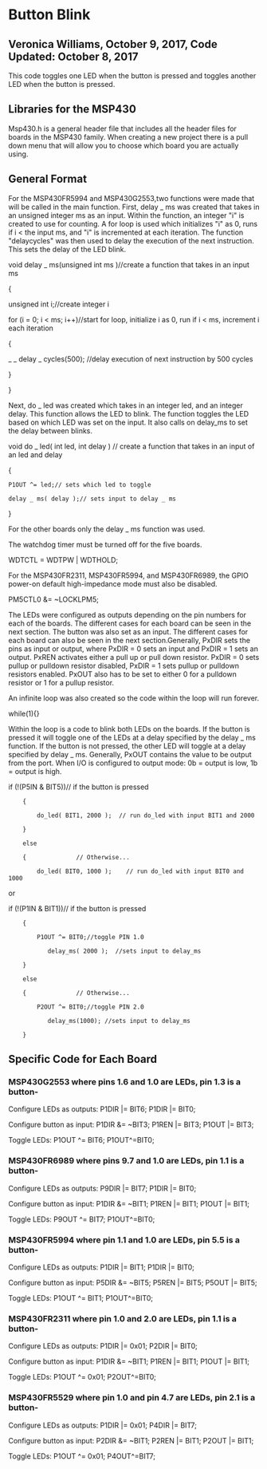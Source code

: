 # Button Blink 
## Veronica Williams, October 9, 2017, Code Updated: October 8, 2017 

This code toggles one LED when the button is pressed and toggles another LED when the button is pressed. 

## Libraries for the MSP430
Msp430.h is a general header file that includes all the header files for boards in the MSP430 family. When creating a new project there is a pull down menu that will allow you to choose which board you are actually using. 

## General Format

For the MSP430FR5994 and MSP430G2553,two functions were made that will be called in the main function. First, delay _ ms was created that takes in an unsigned integer ms as an input. Within the function, an integer "i" is created to use for counting. A for loop is used which initializes "i" as 0, runs if i < the input ms, and "i" is incremented at each iteration. The function "delaycycles" was then used to delay the execution of the next instruction. This sets the delay of the LED blink.  

void delay _ ms(unsigned int ms )//create a function that takes in an input ms

{

unsigned int i;//create integer i

for (i = 0; i < ms; i++)//start for loop, initialize i as 0, run if i < ms, increment i each iteration

{

_ _ delay _ cycles(500); //delay execution of next instruction by 500 cycles

}

}

Next, do _ led was created which takes in an integer led, and an integer delay. This function allows the LED to blink. The function toggles the LED based on which LED was set on the input. It also calls on delay_ms to set the delay between blinks. 

void do _ led( int led, int delay ) // create a function that takes in an input of an led and delay

{

    P1OUT ^= led;// sets which led to toggle
    
    delay _ ms( delay );// sets input to delay _ ms
    
}

For the other boards only the delay _ ms function was used. 

The watchdog timer must be turned off for the five boards. 

WDTCTL = WDTPW | WDTHOLD;

For the MSP430FR2311, MSP430FR5994, and MSP430FR6989, the GPIO power-on default high-impedance mode must also be disabled.

PM5CTL0 &= ~LOCKLPM5;

The LEDs were configured as outputs depending on the pin numbers for each of the boards. The different cases for each board can be seen in the next section. The button was also set as an input. The different cases for each board can also be seen in the next section.Generally, PxDIR sets the pins as input or output, where PxDIR = 0 sets an input and PxDIR = 1 sets an output. PxREN activates either a pull up or pull down resistor. PxDIR = 0 sets pullup or pulldown resistor disabled, PxDIR = 1 sets pullup or pulldown resistors enabled. PxOUT also has to be set to either 0 for a pulldown resistor or 1 for a pullup resistor.
 
An infinite loop was also created so the code within the loop will run forever. 

while(1){}

Within the loop is a code to blink both LEDs on the boards. If the button is pressed it will toggle one of the LEDs at a delay specified by the delay _ ms function. If the button is not pressed, the other LED will toggle at a delay specified by delay _ ms. Generally, PxOUT contains the value to be output from the port. When I/O is configured to output mode: 0b = output is low, 1b = output is high. 

if (!(P5IN & BIT5))// if the button is pressed

		{      
		
            do_led( BIT1, 2000 );  // run do_led with input BIT1 and 2000
	    
        }
	
        else
	
		{              // Otherwise...
		
            do_led( BIT0, 1000 );    // run do_led with input BIT0 and 1000
            
or

if (!(P1IN & BIT1))// if the button is pressed

		{      
		
            P1OUT ^= BIT0;//toggle PIN 1.0
	    
               delay_ms( 2000 );  //sets input to delay_ms
	       
        }
	
        else
	
		{              // Otherwise...
		
            P2OUT ^= BIT0;//toggle PIN 2.0
	    
               delay_ms(1000); //sets input to delay_ms  
	       
        }


## Specific Code for Each Board
### MSP430G2553 where pins 1.6 and 1.0 are LEDs, pin 1.3 is a button-

Configure LEDs as outputs: P1DIR |= BIT6; P1DIR |= BIT0; 

Configure button as input: P1DIR &= ~BIT3; P1REN |= BIT3; P1OUT |= BIT3;

Toggle LEDs: P1OUT ^= BIT6; P1OUT^=BIT0;

### MSP430FR6989 where pins 9.7 and 1.0 are LEDs, pin 1.1 is a button-

Configure LEDs as outputs: P9DIR |= BIT7; P1DIR |= BIT0;  

Configure button as input: P1DIR &= ~BIT1; P1REN |= BIT1; P1OUT |= BIT1;

Toggle LEDs: P9OUT ^= BIT7; P1OUT^=BIT0;

### MSP430FR5994 where pin 1.1 and 1.0 are LEDs, pin 5.5 is a button-

Configure LEDs as outputs:  P1DIR |= BIT1; P1DIR |= BIT0;  

Configure button as input: P5DIR &= ~BIT5; P5REN |= BIT5; P5OUT |= BIT5;

Toggle LEDs: P1OUT ^= BIT1; P1OUT^=BIT0;

### MSP430FR2311 where pin 1.0 and 2.0 are LEDs, pin 1.1 is a button-

Configure LEDs as outputs:  P1DIR |= 0x01; P2DIR |= BIT0; 

Configure button as input: P1DIR &= ~BIT1; P1REN |= BIT1; P1OUT |= BIT1;

Toggle LEDs: P1OUT ^= 0x01; P2OUT^=BIT0;

### MSP430FR5529 where pin 1.0 and pin 4.7 are LEDs, pin 2.1 is a button-
Configure LEDs as outputs:  P1DIR |= 0x01;  P4DIR |= BIT7;  

Configure button as input: P2DIR &= ~BIT1; P2REN |= BIT1; P2OUT |= BIT1;

Toggle LEDs: P1OUT ^= 0x01; P4OUT^=BIT7;

